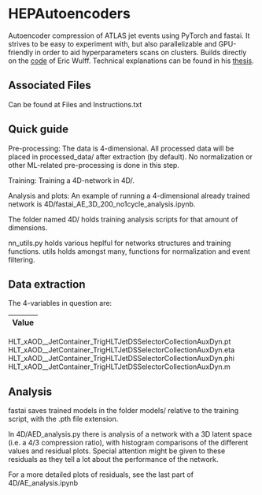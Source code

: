 # HEPAutoencoders
Autoencoder compression of ATLAS jet events using PyTorch and fastai.
It strives to be easy to experiment with, but also parallelizable and GPU-friendly in order to aid hyperparameters scans on clusters.
Builds directly on the [code](https://github.com/erwulff/lth_thesis_project) of Eric Wulff. Technical explanations can be found in his [thesis](https://lup.lub.lu.se/student-papers/search/publication/9004751). 

## Associated Files
Can be found at Files and Instructions.txt

## Quick guide
Pre-processing:
The data is 4-dimensional.
All processed data will be placed in processed_data/ after extraction (by default). No normalization or other ML-related pre-processing is done in this step. 

Training: Training a 4D-network in 4D/.

Analysis and plots: An example of running a 4-dimensional already trained network is 4D/fastai_AE_3D_200_no1cycle_analysis.ipynb.

The folder named 4D/ holds training analysis scripts for that amount of dimensions. 

nn_utils.py holds various heplful for networks structures and training functions.
utils holds amongst many, functions for normalization and event filtering.

## Data extraction
The 4-variables in question are:

|Value|
|:---|
HLT_xAOD__JetContainer_TrigHLTJetDSSelectorCollectionAuxDyn.pt
HLT_xAOD__JetContainer_TrigHLTJetDSSelectorCollectionAuxDyn.eta
HLT_xAOD__JetContainer_TrigHLTJetDSSelectorCollectionAuxDyn.phi
HLT_xAOD__JetContainer_TrigHLTJetDSSelectorCollectionAuxDyn.m

## Analysis
fastai saves trained models in the folder models/ relative to the training script, with the .pth file extension. 

In 4D/AED_analysis.py there is analysis of a network with a 3D latent space (i.e. a 4/3 compression ratio), with histogram comparisons of the different values and residual plots. Special attention might be given to these residuals as they tell a lot about the performance of the network.

For a more detailed plots of residuals, see the last part of 4D/AE_analysis.ipynb  

